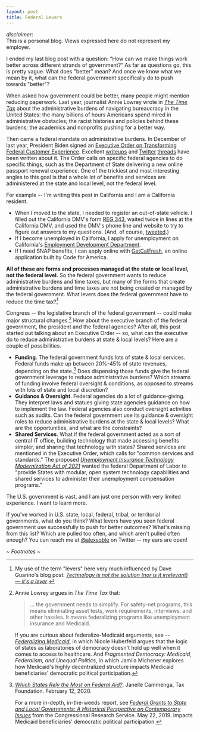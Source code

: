 ```yaml
---
layout: post
title: Federal Levers
---
```


<div class="message">
	<i>disclaimer</i>:
	<br/>
	This is a personal blog. Views expressed here do not represent my employer.
</div>

I ended my last blog post with a question:  “How can we make things work better across different strands of government?” As far as questions go, this is pretty vague. What does "better" mean? And once we know what we mean by it, what can the federal government specifically do to push towards "better"?

When asked how government could be better, many people might mention reducing paperwork. Last year, journalist Annie Lowrey wrote in _[The Time Tax](https://www.theatlantic.com/politics/archive/2021/07/how-government-learned-waste-your-time-tax/619568/)_  about the administrative burdens of navigating bureaucracy in the United States: the many billions of hours Americans spend mired in administrative obstacles; the racist histories and policies behind these burdens; the academics and nonprofits pushing for a better way.

Then came a federal mandate on administrative burdens. In December of last year, President Biden signed an [Executive Order on Transforming Federal Customer Experience](https://www.whitehouse.gov/briefing-room/presidential-actions/2021/12/13/executive-order-on-transforming-federal-customer-experience-and-service-delivery-to-rebuild-trust-in-government/). Excellent [writeups](https://gen.medium.com/not-so-magic-words-why-im-still-excited-about-president-biden-s-new-executive-order-on-customer-4ba868eb5d2c) and [Twitter](https://twitter.com/allafarce/status/1470777322454372359) [threads](https://twitter.com/ae_fernandes/status/1470529467286179848) have been written about it. The Order calls on specific federal agencies to do specific things, such as the Department of State delivering a new online passport renewal experience. One of the trickiest and most interesting angles to this goal is that a whole lot of benefits and services are administered at the state and local level, not the federal level.

For example -- I'm writing this post in California and I am a California resident.

* When I moved to the state, I needed to register an out-of-state vehicle. I filled out the California DMV's form [REG 343](https://www.dmv.ca.gov/portal/file/application-for-title-or-registration-reg-343-pdf/), waited twice in lines at the California DMV, and used the DMV's phone line and website to try to figure out answers to my questions. (And, of course, [tweeted](https://twitter.com/alexsoble/status/1410976026742562824).)
* If I become unemployed in California, I apply for unemployment on California's [Employment Development Department](https://edd.ca.gov/).
* If I need SNAP benefits, I can apply online with [GetCalFresh](https://www.getcalfresh.org/), an online application built by Code for America.

**All of these are forms and processes managed at the state or local level, not the federal level.** So the federal government wants to reduce administrative burdens and time taxes, but many of the forms that create administrative burdens and time taxes are not being created or managed by the federal government. What levers does the federal government have to reduce the time tax?[^1]

Congress -- the legislative branch of the federal government -- could make major structural changes.[^2] How about the executive branch of the federal government, the president and the federal agencies? After all, this post started out talking about an Executive Order -- so, what can the executive do to reduce administrative burdens at state & local levels? Here are a couple of possibilities.

* **Funding**. The federal government funds lots of state & local services. Federal funds make up between 20%-45% of state revenues, depending on the state.[^3] Does dispensing those funds give the federal government leverage to reduce administrative burdens? Which streams of funding involve federal oversight & conditions, as opposed to streams with lots of state and local discretion?
* **Guidance & Oversight**. Federal agencies do a lot of guidance-giving. They interpret laws and statues giving state agencies guidance on how to implement the law. Federal agencies also conduct oversight activities such as audits. Can the federal government use its guidance & oversight roles to reduce administrative burdens at the state & local levels? What are the opportunities, and what are the constraints?
* **Shared Services**. What if the federal government acted as a sort of central IT office, building technology that made accessing benefits simpler, and sharing that technology with states? Shared services are mentioned in the Executive Order, which calls for "common services and standards." The proposed _[Unemployment Insurance Technology Modernization Act of 2021](https://www.finance.senate.gov/imo/media/doc/Unemployment%20Insurance%20Technology%20Modernization%20Act%20of%202021%20Bill%20Text.pdf)_ wanted the federal Department of Labor to "provide States with modular, open system technology capabilities and shared services to administer their unemployment compensation programs."

The U.S. government is vast, and I am just one person with very limited experience. I want to learn more.

If you've worked in U.S. state, local, federal, tribal, or territorial governments, what do you think? What levers have you seen federal government use successfully to push for better outcomes? What's missing from this list? Which are pulled too often, and which aren't pulled often enough? You can reach me at <a href="https://twitter.com/alexsoble">@alexsoble</a> on Twitter -- my ears are open!

*~ Footnotes ~*

[^1]:
	My use of the term "levers" here very much influenced by Dave Guarino's blog post: _[Technology is not the solution (nor is it irrelevant) — it's a lever](https://daguar.github.io/2019/08/06/technology-is-not-the-solution-nor-is-it-irrelevant-its-a-lever/)_.

[^2]:
	Annie Lowrey argues in _The Time Tax_ that:

	> ... the government needs to simplify. For safety-net programs, this means eliminating asset tests, work requirements, interviews, and other hassles. It means federalizing programs like unemployment insurance and Medicaid.

	If you are curious about federalize-Medicaid arguments, see --  _[Federalizing Medicaid](https://uknowledge.uky.edu/law_facpub/111/)_, in which Nicole Huberfeld argues that the logic of states as laboratories of democracy doesn't hold up well when it comes to access to healthcare. And _Fragmented Democracy: Medicaid, Federalism, and Unequal Politics_, in which Jamila Michener explores how Medicaid's highly decentralized structure impacts Medicaid beneficiaries' democratic political participation.

[^3]:
	_[Which States Rely the Most on Federal Aid?](https://taxfoundation.org/state-federal-aid-reliance-2020/)_. Janelle Cammenga, Tax Foundation. February 12, 2020.

	For a more in-depth, in-the-weeds report, see _[Federal Grants to State and Local Governments: A Historical Perspective on Contemporary Issues](https://sgp.fas.org/crs/misc/R40638.pdf)_ from the Congressional Research Service. May 22, 2019.
impacts Medicaid beneficiaries' democratic political participation.

[^3]:
	_[Which States Rely the Most on Federal Aid?](https://taxfoundation.org/state-federal-aid-reliance-2020/)_. Janelle Cammenga, Tax Foundation. February 12, 2020.

	For a more in-depth, in-the-weeds report, see _[Federal Grants to State and Local Governments: A Historical Perspective on Contemporary Issues](https://sgp.fas.org/crs/misc/R40638.pdf)_ from the Congressional Research Service. May 22, 2019.
